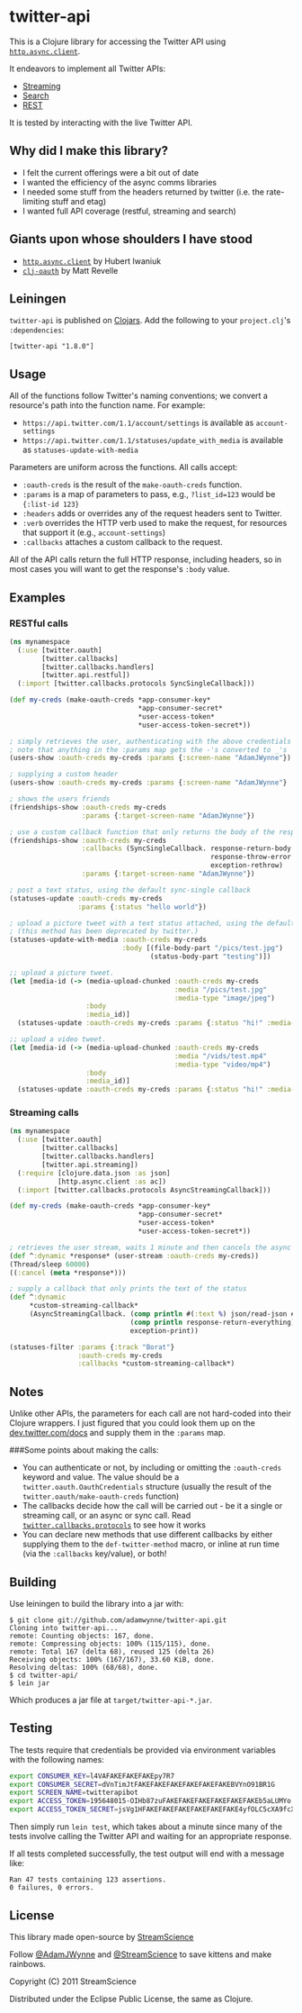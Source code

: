 # twitter-api

This is a Clojure library for accessing the Twitter API using [`http.async.client`](https://github.com/cch1/http.async.client).

It endeavors to implement all Twitter APIs:
* [Streaming](https://dev.twitter.com/streaming/public)
* [Search](https://dev.twitter.com/rest/public/search)
* [REST](https://dev.twitter.com/rest/reference)

It is tested by interacting with the live Twitter API.

## Why did I make this library?

* I felt the current offerings were a bit out of date
* I wanted the efficiency of the async comms libraries
* I needed some stuff from the headers returned by twitter (i.e. the rate-limiting stuff and etag)
* I wanted full API coverage (restful, streaming and search)

## Giants upon whose shoulders I have stood

* [`http.async.client`](https://github.com/cch1/http.async.client) by Hubert Iwaniuk
* [`clj-oauth`](https://github.com/mattrepl/clj-oauth) by Matt Revelle

## Leiningen

`twitter-api` is published on [Clojars](https://clojars.org/twitter-api).
Add the following to your `project.clj`'s `:dependencies`:

    [twitter-api "1.8.0"]


## Usage

All of the functions follow Twitter's naming conventions; we convert a resource's path into the function name.
For example:

* `https://api.twitter.com/1.1/account/settings` is available as `account-settings`
* `https://api.twitter.com/1.1/statuses/update_with_media` is available as `statuses-update-with-media`

Parameters are uniform across the functions. All calls accept:

* `:oauth-creds` is the result of the `make-oauth-creds` function.
* `:params` is a map of parameters to pass, e.g., `?list_id=123` would be `{:list-id 123}`
* `:headers` adds or overrides any of the request headers sent to Twitter.
* `:verb` overrides the HTTP verb used to make the request, for resources that support it (e.g., `account-settings`)
* `:callbacks` attaches a custom callback to the request.

All of the API calls return the full HTTP response, including headers, so in most cases you will want to get the response's `:body` value.

## Examples

### RESTful calls

```clojure
(ns mynamespace
  (:use [twitter.oauth]
        [twitter.callbacks]
        [twitter.callbacks.handlers]
        [twitter.api.restful])
  (:import [twitter.callbacks.protocols SyncSingleCallback]))

(def my-creds (make-oauth-creds *app-consumer-key*
                                *app-consumer-secret*
                                *user-access-token*
                                *user-access-token-secret*))

; simply retrieves the user, authenticating with the above credentials
; note that anything in the :params map gets the -'s converted to _'s
(users-show :oauth-creds my-creds :params {:screen-name "AdamJWynne"})

; supplying a custom header
(users-show :oauth-creds my-creds :params {:screen-name "AdamJWynne"} :headers {:x-blah-blah "value"})

; shows the users friends
(friendships-show :oauth-creds my-creds
                  :params {:target-screen-name "AdamJWynne"})

; use a custom callback function that only returns the body of the response
(friendships-show :oauth-creds my-creds
                  :callbacks (SyncSingleCallback. response-return-body
                                                  response-throw-error
                                                  exception-rethrow)
                  :params {:target-screen-name "AdamJWynne"})

; post a text status, using the default sync-single callback
(statuses-update :oauth-creds my-creds
                 :params {:status "hello world"})

; upload a picture tweet with a text status attached, using the default sync-single callback
; (this method has been deprecated by twitter.)
(statuses-update-with-media :oauth-creds my-creds
                            :body [(file-body-part "/pics/test.jpg")
                                   (status-body-part "testing")])

;; upload a picture tweet.
(let [media-id (-> (media-upload-chunked :oauth-creds my-creds
                                         :media "/pics/test.jpg"
                                         :media-type "image/jpeg")
                   :body
                   :media_id)]
  (statuses-update :oauth-creds my-creds :params {:status "hi!" :media-ids [media-id]}))

;; upload a video tweet.
(let [media-id (-> (media-upload-chunked :oauth-creds my-creds
                                         :media "/vids/test.mp4"
                                         :media-type "video/mp4")
                   :body
                   :media_id)]
  (statuses-update :oauth-creds my-creds :params {:status "hi!" :media-ids [media-id]}))
```

### Streaming calls

```clojure
(ns mynamespace
  (:use [twitter.oauth]
        [twitter.callbacks]
        [twitter.callbacks.handlers]
        [twitter.api.streaming])
  (:require [clojure.data.json :as json]
            [http.async.client :as ac])
  (:import [twitter.callbacks.protocols AsyncStreamingCallback]))

(def my-creds (make-oauth-creds *app-consumer-key*
                                *app-consumer-secret*
                                *user-access-token*
                                *user-access-token-secret*))

; retrieves the user stream, waits 1 minute and then cancels the async call
(def ^:dynamic *response* (user-stream :oauth-creds my-creds))
(Thread/sleep 60000)
((:cancel (meta *response*)))

; supply a callback that only prints the text of the status
(def ^:dynamic
     *custom-streaming-callback*
     (AsyncStreamingCallback. (comp println #(:text %) json/read-json #(str %2))
                              (comp println response-return-everything)
                              exception-print))

(statuses-filter :params {:track "Borat"}
                 :oauth-creds my-creds
                 :callbacks *custom-streaming-callback*)
```

## Notes

Unlike other APIs, the parameters for each call are not hard-coded into their Clojure wrappers.
I just figured that you could look them up on the [dev.twitter.com/docs](https://dev.twitter.com/docs) and supply them in the `:params` map.

###Some points about making the calls:

* You can authenticate or not, by including or omitting the `:oauth-creds` keyword and value.
  The value should be a `twitter.oauth.OauthCredentials` structure (usually the result of the `twitter.oauth/make-oauth-creds` function)
* The callbacks decide how the call will be carried out - be it a single or streaming call, or an async or sync call.
  Read [`twitter.callbacks.protocols`](src/twitter/callbacks/protocols.clj) to see how it works
* You can declare new methods that use different callbacks by either supplying them to the `def-twitter-method` macro, or inline at run time (via the `:callbacks` key/value), or both!

## Building

Use leiningen to build the library into a jar with:

```
$ git clone git://github.com/adamwynne/twitter-api.git
Cloning into twitter-api...
remote: Counting objects: 167, done.
remote: Compressing objects: 100% (115/115), done.
remote: Total 167 (delta 68), reused 125 (delta 26)
Receiving objects: 100% (167/167), 33.60 KiB, done.
Resolving deltas: 100% (68/68), done.
$ cd twitter-api/
$ lein jar
```

Which produces a jar file at `target/twitter-api-*.jar`.

## Testing

The tests require that credentials be provided via environment variables with the following names:

```sh
export CONSUMER_KEY=l4VAFAKEFAKEFAKEpy7R7
export CONSUMER_SECRET=dVnTimJtFAKEFAKEFAKEFAKEFAKEFAKEBVYnO91BR1G
export SCREEN_NAME=twitterapibot
export ACCESS_TOKEN=195648015-OIHb87zuFAKEFAKEFAKEFAKEFAKEFAKEb5aLUMYo
export ACCESS_TOKEN_SECRET=jsVg1HFAKEFAKEFAKEFAKEFAKEFAKE4yfOLC5cXA9fcXr
```

Then simply run `lein test`, which takes about a minute since many of the tests involve calling the Twitter API and waiting for an appropriate response.

If all tests completed successfully, the test output will end with a message like:

    Ran 47 tests containing 123 assertions.
    0 failures, 0 errors.

## License

This library made open-source by [StreamScience](http://streamscience.co)

Follow [@AdamJWynne](https://twitter.com/adamjwynne) and [@StreamScience](https://twitter.com/streamscience) to save kittens and make rainbows.

Copyright (C) 2011 StreamScience

Distributed under the Eclipse Public License, the same as Clojure.
